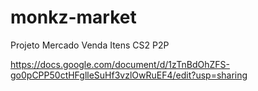 # monkz-market
Projeto Mercado Venda Itens CS2 P2P


https://docs.google.com/document/d/1zTnBdOhZFS-go0pCPP50ctHFglleSuHf3vzlOwRuEF4/edit?usp=sharing
